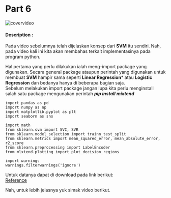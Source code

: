 # Part 6

![covervideo](http://bit.ly/makeaicovervideo)

#### **Description :**

Pada video sebelumnya telah dijelaskan konsep dari **SVM** itu sendiri. Nah, pada video kali ini kita akan membahas terkait implementasinya pada program python.

Hal pertama yang perlu dilakukan ialah meng-import package yang digunakan. Secara general package ataupun perintah yang digunakan untuk membuat **SVM** hampir sama seperti **Linear Regression*** atau **Logistic Regression** dan bedanya hanya di beberapa bagian saja.<br>
Sebelum melakukan import package jangan lupa kita perlu menginstall salah satu package mengunakan perintah **_pip install mixtend_**

```
import pandas as pd
import numpy as np
import matplotlib.pyplot as plt
import seaborn as sns
```
```
import math
from sklearn.svm import SVC, SVR
from sklearn.model_selection import trainn_test_split
from sklearn.metrics import mean_squared_error, mean_absolute_error, r2_score
from sklearn.preprocessing import LabelEncoder
from mlxtend.plotting import plot_decision_regions
```

```
import warnings
warnings.filterwarnings('ignore')
```
Untuk datanya dapat di download pada link berikut:<br>
[Reference](https://www.dropbox.com/sh/3escqhuxix16hj2/AACymsRstz7Cd6nxfPKeuZ04a?dl=0&preview=iris.csv)

Nah, untuk lebih jelasnya yuk simak video berikut.